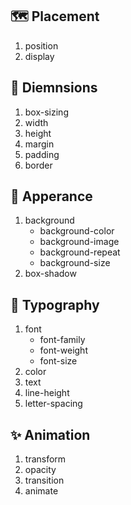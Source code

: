 
<h2>🗺️ Placement </h2>
<ol>
  <li>position</li>
  <li>display</li>
</ol> 

<h2>📐 Diemnsions</h2>
<ol>
  <li>box-sizing</li>
  <li>width</li>
  <li>height</li>
  <li>margin</li>
  <li>padding</li>
  <li>border</li>
</ol>

<h2>💅 Apperance</h2>
<ol>
  <li>background
    <ul>
      <li>background-color</li>
      <li>background-image</li>
      <li>background-repeat</li>
      <li>background-size</li>
    </ul>
  </li>
  <li>box-shadow</li>
</ol>

<h2>📑 Typography</h2>
<ol>
  <li>font
    <ul>
      <li>font-family</li>
      <li>font-weight</li>
      <li>font-size</li>
    </ul>
  </li>
  <li>color</li>
  <li>text</li>
  <li>line-height</li>
  <li>letter-spacing</li>
</ol>



  <h2>✨ Animation</h2>
  <ol>
    <li>transform</li>
    <li>opacity</li>
    <li>transition</li>
    <li>animate</li>
  </ol>

